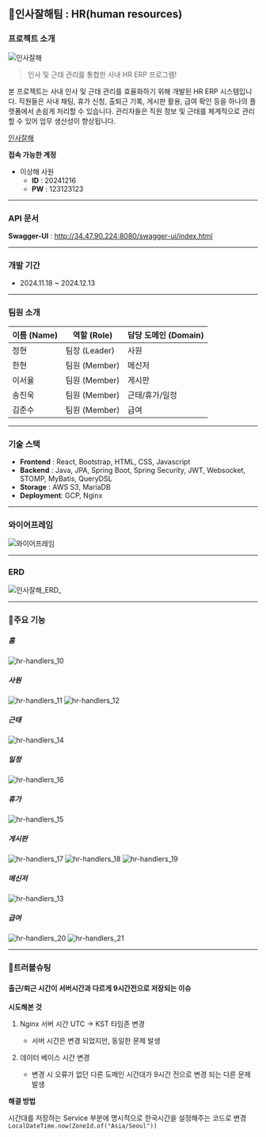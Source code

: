 ## 👋인사잘해팀 : HR(human resources)
### 프로젝트 소개
![인사잘해](https://media.discordapp.net/attachments/1303967846027755560/1316651649569132595/2024-12-12_3.23.22.png?ex=675bd2e7&is=675a8167&hm=eaf69c79a2c4b9311af7fc45d8d98b58633597eed4e75d7c6e4225e7b45b4f91&=&format=webp&quality=lossless&width=883&height=295)
> 인사 및 근태 관리를 통합한 사내 HR ERP 프로그램!

본 프로젝트는 사내 인사 및 근태 관리를 효율화하기 위해 개발된 HR ERP 시스템입니다.
직원들은 사내 채팅, 휴가 신청, 출퇴근 기록, 게시판 활용, 급여 확인 등을 하나의 플랫폼에서 손쉽게 처리할 수 있습니다.
관리자들은 직원 정보 및 근태를 체계적으로 관리할 수 있어 업무 생산성이 향상됩니다.

[인사잘해](http://34.47.90.224:3000/)

**접속 가능한 계정**
- 이상해 사원
  - **ID** : 20241216
  - **PW** : 123123123

---

### API 문서
**Swagger-UI** : http://34.47.90.224:8080/swagger-ui/index.html

---

### 개발 기간
- 2024.11.18 ~ 2024.12.13

---

### 팀원 소개
| 이름 (Name) | 역할 (Role)  | 담당 도메인 (Domain) | 
  |-----------|------------|-----------------|
| 정현        | 팀장 (Leader) | 사원              | 
| 한현        | 팀원 (Member) | 메신저             | 
| 이서율       | 팀원 (Member) | 게시판             |  
| 송진욱       | 팀원 (Member) | 근태/휴가/일정        | 
| 김준수       | 팀원 (Member) | 급여              | 

---

### 기술 스택
- **Frontend** : React, Bootstrap, HTML, CSS, Javascript
- **Backend** : Java, JPA, Spring Boot, Spring Security, JWT, Websocket, STOMP, MyBatis, QueryDSL
- **Storage** : AWS S3, MariaDB
- **Deployment**: GCP, Nginx

---

### 와이어프레임
![와이어프레임](https://github.com/user-attachments/assets/794f6b45-ce24-4aec-a9ec-80a0aacc2d6e)

---

### ERD
![인사잘해_ERD_](/uploads/5d03f9d14ffb8c68a881d00cd7dfb66e/인사잘해_ERD_.png)

---

### 📌주요 기능
##### 홈
![hr-handlers_10](/uploads/96bde8645c70d8ff101ab38ae247b9d2/hr-handlers_10.png)

##### 사원
![hr-handlers_11](/uploads/f55e53bcbeeb9280e5641cd56f05bc9c/hr-handlers_11.png)
![hr-handlers_12](/uploads/028d8d267ceb355b9f8f0bae621f9b20/hr-handlers_12.png)

##### 근태
![hr-handlers_14](/uploads/989821c1f6e3b10b7a06b3ed0972f7f9/hr-handlers_14.png)

##### 일정
![hr-handlers_16](/uploads/93532b9c07a12a2720f113515ed8c331/hr-handlers_16.png)

##### 휴가
![hr-handlers_15](/uploads/92f5f5490bfdefb6879cac1c39fe1adb/hr-handlers_15.png)

##### 게시판
![hr-handlers_17](/uploads/0326688bab1e7fb138f0ec8f5fc2bde5/hr-handlers_17.png)
![hr-handlers_18](/uploads/9d8d41f51815bb0332a1dad19d93bbe6/hr-handlers_18.png)
![hr-handlers_19](/uploads/358251ab2d4dde40f8821acbec7062c7/hr-handlers_19.png)

##### 메신저
![hr-handlers_13](/uploads/218e2c0969772076db8d511d6424a349/hr-handlers_13.png)

##### 급여
![hr-handlers_20](/uploads/6afb8c6ae2140791ca2142fc70eee8b2/hr-handlers_20.png)
![hr-handlers_21](/uploads/82a242f1a0df08fbf54aef40d3bfdbc7/hr-handlers_21.png)

---

### 🚨트러블슈팅
#### 출근/퇴근 시간이 서버시간과 다르게 9시간전으로 저장되는 이슈 
**시도해본 것**
1. Nginx 서버 시간 UTC -> KST 타임존 변경 
  
   - 서버 시간은 변경 되었지만, 동일한 문제 발생

2. 데이터 베이스 시간 변경 
   - 변경 시 오류가 없던 다른 도메인 시간대가 9시간 전으로 변경 되는 다른 문제 발생

**해결 방법**

시간대를 저장하는 Service 부분에 명시적으로 한국시간을 설정해주는 코드로 변경
`LocalDateTime.now(ZoneId.of("Asia/Seoul"))`
